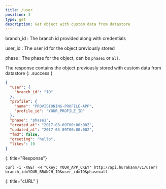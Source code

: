 ```yaml
---
title: /user
position: 3
type: get
description: Get object with custom data from datastore
---
```

branch_id
: The branch id provided along with credentials

user_id
: The user id for the object previously stored

phase
: The phase for the object, can be `phase1` or `all`.

The response contains the object previously stored with custom data from datastore
{: .success }

~~~json
{
  "user": {
    "branch_id": "ID"
  },
  "profile": {
    "name": "PROVISIONING-PROFILE-APP",
    "profile_id": "YOUR_PROFILE_ID"
  },
  "phase": "phase1",
  "created_at": "2017-03-09T00:00:00Z",
  "updated_at": "2017-03-09T00:00:00Z",
  "fmd": false,
  "greeting": "hello",
  "likes": 10
}
~~~
{: title="Response"}

~~~ shell
curl -i -XGET -H "Ckey: YOUR_APP_CKEY" http://api.hurakann/v1/user?branch_id=YOUR_BRANCH_ID&user_id=ID&phase=all
~~~
{: title="cURL" }
